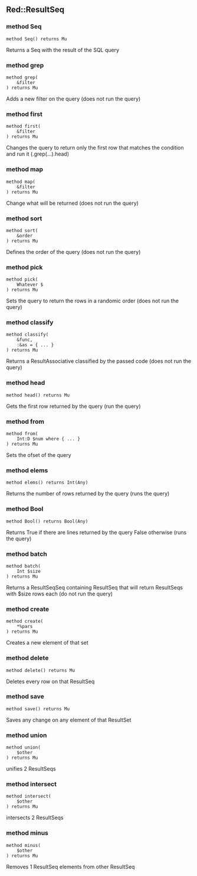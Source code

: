 Red::ResultSeq
--------------

### method Seq

```perl6
method Seq() returns Mu
```

Returns a Seq with the result of the SQL query

### method grep

```perl6
method grep(
    &filter
) returns Mu
```

Adds a new filter on the query (does not run the query)

### method first

```perl6
method first(
    &filter
) returns Mu
```

Changes the query to return only the first row that matches the condition and run it (.grep(...).head)

### method map

```perl6
method map(
    &filter
) returns Mu
```

Change what will be returned (does not run the query)

### method sort

```perl6
method sort(
    &order
) returns Mu
```

Defines the order of the query (does not run the query)

### method pick

```perl6
method pick(
    Whatever $
) returns Mu
```

Sets the query to return the rows in a randomic order (does not run the query)

### method classify

```perl6
method classify(
    &func,
    :&as = { ... }
) returns Mu
```

Returns a ResultAssociative classified by the passed code (does not run the query)

### method head

```perl6
method head() returns Mu
```

Gets the first row returned by the query (run the query)

### method from

```perl6
method from(
    Int:D $num where { ... }
) returns Mu
```

Sets the ofset of the query

### method elems

```perl6
method elems() returns Int(Any)
```

Returns the number of rows returned by the query (runs the query)

### method Bool

```perl6
method Bool() returns Bool(Any)
```

Returns True if there are lines returned by the query False otherwise (runs the query)

### method batch

```perl6
method batch(
    Int $size
) returns Mu
```

Returns a ResultSeqSeq containing ResultSeq that will return ResultSeqs with $size rows each (do not run the query)

### method create

```perl6
method create(
    *%pars
) returns Mu
```

Creates a new element of that set

### method delete

```perl6
method delete() returns Mu
```

Deletes every row on that ResultSeq

### method save

```perl6
method save() returns Mu
```

Saves any change on any element of that ResultSet

### method union

```perl6
method union(
    $other
) returns Mu
```

unifies 2 ResultSeqs

### method intersect

```perl6
method intersect(
    $other
) returns Mu
```

intersects 2 ResultSeqs

### method minus

```perl6
method minus(
    $other
) returns Mu
```

Removes 1 ResultSeq elements from other ResultSeq

